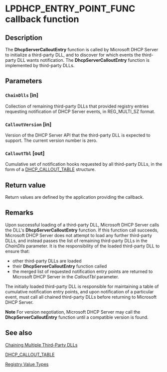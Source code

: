 # LPDHCP_ENTRY_POINT_FUNC callback function

## Description

The
**DhcpServerCalloutEntry** function is called by Microsoft DHCP Server to initialize a third-party DLL, and to discover for which events the third-party DLL wants notification. The
**DhcpServerCalloutEntry** function is implemented by third-party DLLs.

## Parameters

### `ChainDlls` [in]

Collection of remaining third-party DLLs that provided registry entries requesting notification of DHCP Server events, in REG_MULTI_SZ format.

### `CalloutVersion` [in]

Version of the DHCP Server API that the third-party DLL is expected to support. The current version number is zero.

### `CalloutTbl` [out]

Cumulative set of notification hooks requested by all third-party DLLs, in the form of a
[DHCP_CALLOUT_TABLE](https://learn.microsoft.com/windows/desktop/api/dhcpssdk/ns-dhcpssdk-dhcp_callout_table) structure.

## Return value

Return values are defined by the application providing the callback.

## Remarks

Upon successful loading of a third-party DLL, Microsoft DHCP Server calls the DLL's
**DhcpServerCalloutEntry** function. If this function call succeeds, Microsoft DHCP Server does not attempt to load any further third-party DLLs, and instead passes the list of remaining third-party DLLs in the *ChainDlls* parameter. It is the responsibility of the loaded third-party DLL to ensure that:

* other third-party DLLs are loaded
* their
  **DhcpServerCalloutEntry** function called
* the merged list of requested notification entry points are returned to Microsoft DHCP Server in the *CalloutTbl* parameter.

The initially loaded third-party DLL is responsible for maintaining a table of cumulative notification entry points, and upon notification of a particular event, must call all chained third-party DLLs before returning to Microsoft DHCP Server.

**Note** For version negotiation, Microsoft DHCP Server may call the
**DhcpServerCalloutEntry** function until a compatible version is found.

## See also

[Chaining Multiple Third-Party DLLs](https://learn.microsoft.com/previous-versions/windows/desktop/dhcp/chaining-multiple-third-party-dlls)

[DHCP_CALLOUT_TABLE](https://learn.microsoft.com/windows/desktop/api/dhcpssdk/ns-dhcpssdk-dhcp_callout_table)

[Registry Value Types](https://learn.microsoft.com/windows/desktop/SysInfo/registry-value-types)